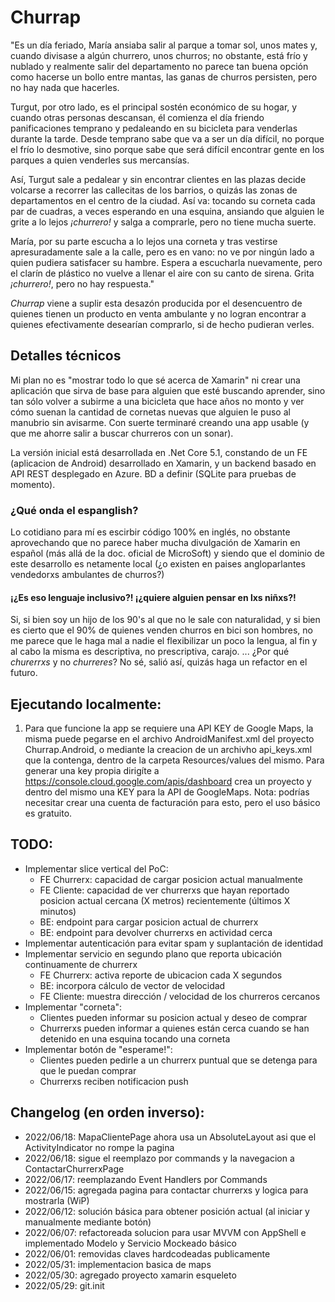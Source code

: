 # Churrap

"Es un día feriado, María ansiaba salir al parque a tomar sol, unos mates y, cuando divisase a algún churrero, unos churros; no obstante, está frío y nublado y realmente salir del departamento no parece tan buena opción como hacerse un bollo entre mantas, las ganas de churros persisten, pero no hay nada que hacerles.

Turgut, por otro lado, es el principal sostén económico de su hogar, y cuando otras personas descansan, él comienza el día friendo panificaciones temprano y pedaleando en su bicicleta para venderlas durante la tarde. Desde temprano sabe que va a ser un día difícil, no porque el frío lo desmotive, sino porque sabe que será difícil encontrar gente en los parques a quien venderles sus mercansías.

Así, Turgut sale a pedalear y sin encontrar clientes en las plazas decide volcarse a recorrer las callecitas de los barrios, o quizás las zonas de departamentos en el centro de la ciudad. Así va: tocando su corneta cada par de cuadras, a veces esperando en una esquina, ansiando que alguien le grite a lo lejos _¡churrero!_ y salga a comprarle, pero no tiene mucha suerte.

María, por su parte escucha a lo lejos una corneta y tras vestirse apresuradamente sale a la calle, pero es en vano: no ve por ningún lado a quien pudiera satisfacer su hambre. Espera a escucharla nuevamente, pero el clarín de plástico no vuelve a llenar el aire con su canto de sirena. Grita _¡churrero!_, pero no hay respuesta."

*Churrap* viene a suplir esta desazón producida por el desencuentro de quienes tienen un producto en venta ambulante y no logran encontrar a quienes efectivamente desearían comprarlo, si de hecho pudieran verles.

## Detalles técnicos

Mi plan no es "mostrar todo lo que sé acerca de Xamarin" ni crear una aplicación que sirva de base para alguien que esté buscando aprender, sino tan sólo volver a subirme a una bicicleta que hace años no monto y ver cómo suenan la cantidad de cornetas nuevas que alguien le puso al manubrio sin avisarme. Con suerte terminaré creando una app usable (y que me ahorre salir a buscar churreros con un sonar).

La versión inicial está desarrollada en .Net Core 5.1, constando de un FE (aplicacion de Android) desarrollado en Xamarin, y un backend basado en API REST desplegado en Azure. BD a definir (SQLite para pruebas de momento).

### ¿Qué onda el espanglish?

Lo cotidiano para mí es escirbir código 100% en inglés, no obstante aprovechando que no parece haber mucha divulgación de Xamarin en español (más allá de la doc. oficial de MicroSoft) y siendo que el dominio de este desarrollo es netamente local (¿o existen en paises angloparlantes vendedorxs ambulantes de churros?)

#### ¡¿Es eso lenguaje inclusivo?! ¡¿quiere alguien pensar en lxs niñxs?!

Si, si bien soy un hijo de los 90's al que no le sale con naturalidad, y si bien es cierto que el 90% de quienes venden churros en bici son hombres, no me parece que le haga mal a nadie el flexibilizar un poco la lengua, al fin y al cabo la misma es descriptiva, no prescriptiva, carajo. ... ¿Por qué _churerrxs_ y no _churreres_? No sé, salió así, quizás haga un refactor en el futuro.

## Ejecutando localmente:

1. Para que funcione la app se requiere una API KEY de Google Maps, la misma puede pegarse en el archivo AndroidManifest.xml del proyecto Churrap.Android, o mediante la creacion de un archivho api_keys.xml que la contenga, dentro de la carpeta Resources/values del mismo. Para generar una key propia dirigíte a https://console.cloud.google.com/apis/dashboard crea un proyecto y dentro del mismo una KEY para la API de GoogleMaps. Nota: podrías necesitar crear una cuenta de facturación para esto, pero el uso básico es gratuito.

## TODO:

* Implementar slice vertical del PoC:
    - FE Churrerx: capacidad de cargar posicion actual manualmente
    - FE Cliente: capacidad de ver churrerxs que hayan reportado posicion actual cercana (X metros) recientemente (últimos X minutos)
    - BE: endpoint para cargar posicion actual de churrerx
    - BE: endpoint para devolver churrerxs en actividad cerca
* Implementar autenticación para evitar spam y suplantación de identidad
* Implementar servicio en segundo plano que reporta ubicación continuamente de churrerx
    - FE Churrerx: activa reporte de ubicacion cada X segundos
    - BE: incorpora cálculo de vector de velocidad
    - FE Cliente: muestra dirección / velocidad de los churreros cercanos
* Implementar "corneta":
    - Clientes pueden informar su posicion actual y deseo de comprar
    - Churrerxs pueden informar a quienes están cerca cuando se han detenido en una esquina tocando una corneta
* Implementar botón de "esperame!":
    - Clientes pueden pedirle a un churrerx puntual que se detenga para que le puedan comprar
    - Churrerxs reciben notificacion push

## Changelog (en orden inverso):

* 2022/06/18: MapaClientePage ahora usa un AbsoluteLayout asi que el ActivityIndicator no rompe la pagina
* 2022/06/18: sigue el reemplazo por commands y la navegacion a ContactarChurrerxPage
* 2022/06/17: reemplazando Event Handlers por Commands
* 2022/06/15: agregada pagina para contactar churrerxs y logica para mostrarla (WiP)
* 2022/06/12: solución básica para obtener posición actual (al iniciar y manualmente mediante botón)
* 2022/06/07: refactoreada solucion para usar MVVM con AppShell e implementado Modelo y Servicio Mockeado básico
* 2022/06/01: removidas claves hardcodeadas publicamente
* 2022/05/31: implementacion basica de maps
* 2022/05/30: agregado proyecto xamarin esqueleto
* 2022/05/29: git.init